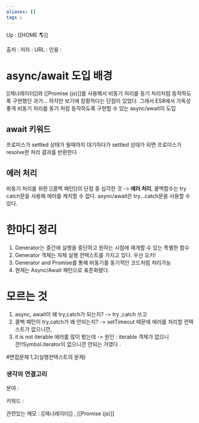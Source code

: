 ```yaml
---
aliases: []
tags : 
---
```

Up : [[HOME 🌎]]

출처 :
저자 :
URL : 
인용 : 

# async/await 도입 배경
[[제너레이터]]와 [[Promise (js)]]를 사용해서 비동기 처리를 동기 처리처럼 동작하도록 구현했던 과거... 하지만 보기에 장황하다는 단점이 있었다. 그래서 ES8에서 가독성 좋게 비동기 처리를 동기 처럼 동작하도록 구현할 수 있는 async/await이 도입

## await 키워드 
프로미스가 settled 상태가 될때까지 대기하다가 settled 상태가 되면 프로미스가 resolve한 처리 결과를 반환한다

## 에러 처리 
비동기 처리를 위한 [[콜백 패턴]]의 단점 중 심각한 것 -> **에러 처리**, 
콜백함수는 try catch문을 사용해 에러를 캐치할 수 없다.
async/await은 try...catch문을 사용할 수 있다. 


# 한마디 정리 
1. Generator는 중간에 실행을 중단하고 원하는 시점에 재개할 수 있는 특별한 함수
2. Generator 객체는 자체 실행 컨텍스트를 가지고 있다.  우선 오키! 
3. Generator and Promise를 통해 비동기를 동기적인 코드처럼 처리가능
4. 현재는 Async/Await 패턴으로 표준화됐다.  

# 모르는 것
1. async, await이 왜 try,catch가 되는지? 
-> try ,catch 쓰고 
2. 콜벡 패턴이 try,catch가 왜 안되는지? 
-> setTimeout 때문에 에러를 처리할 컨텍스트가 없으니깐, 
3. it is not iterable 에러를 많이 봤는데 
-> 원인 : iterable 객체가 없으니깐!!Symbol.iterator이 없으니깐 안되는 거였다 .





#면접문제 1,2(실행컨텍스트의 문제)



### 생각의 연결고리
분야 :

키워드 :

관련있는 메모 : [[제너레이터]] , [[Promise (js)]]
